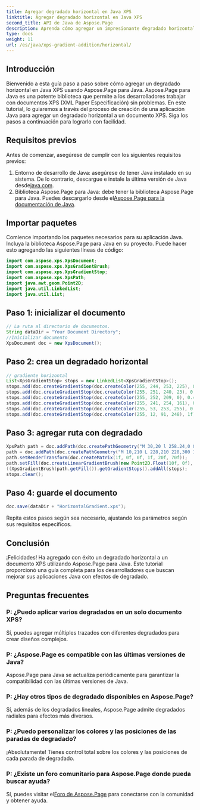 ```yaml
---
title: Agregar degradado horizontal en Java XPS
linktitle: Agregar degradado horizontal en Java XPS
second_title: API de Java de Aspose.Page
description: Aprenda cómo agregar un impresionante degradado horizontal a documentos XPS en Java usando Aspose.Page. Siga nuestra guía paso a paso para una integración perfecta.
type: docs
weight: 11
url: /es/java/xps-gradient-addition/horizontal/
---
```

## Introducción
Bienvenido a esta guía paso a paso sobre cómo agregar un degradado horizontal en Java XPS usando Aspose.Page para Java. Aspose.Page para Java es una potente biblioteca que permite a los desarrolladores trabajar con documentos XPS (XML Paper Especificación) sin problemas.
En este tutorial, lo guiaremos a través del proceso de creación de una aplicación Java para agregar un degradado horizontal a un documento XPS. Siga los pasos a continuación para lograrlo con facilidad.
## Requisitos previos
Antes de comenzar, asegúrese de cumplir con los siguientes requisitos previos:
1. Entorno de desarrollo de Java: asegúrese de tener Java instalado en su sistema. De lo contrario, descargue e instale la última versión de Java desde[java.com](https://www.java.com).
2.  Biblioteca Aspose.Page para Java: debe tener la biblioteca Aspose.Page para Java. Puedes descargarlo desde el[Aspose.Page para la documentación de Java](https://reference.aspose.com/page/java/).
## Importar paquetes
Comience importando los paquetes necesarios para su aplicación Java. Incluya la biblioteca Aspose.Page para Java en su proyecto. Puede hacer esto agregando las siguientes líneas de código:
```java
import com.aspose.xps.XpsDocument;
import com.aspose.xps.XpsGradientBrush;
import com.aspose.xps.XpsGradientStop;
import com.aspose.xps.XpsPath;
import java.awt.geom.Point2D;
import java.util.LinkedList;
import java.util.List;
```
## Paso 1: inicializar el documento
```java
// La ruta al directorio de documentos.
String dataDir = "Your Document Directory";
//Inicializar documento
XpsDocument doc = new XpsDocument();
```
## Paso 2: crea un degradado horizontal
```java
// gradiente horizontal
List<XpsGradientStop> stops = new LinkedList<XpsGradientStop>();
stops.add(doc.createGradientStop(doc.createColor(255, 244, 253, 225), 0.0673828f));
stops.add(doc.createGradientStop(doc.createColor(255, 251, 240, 23), 0.314453f));
stops.add(doc.createGradientStop(doc.createColor(255, 252, 209, 0), 0.482422f));
stops.add(doc.createGradientStop(doc.createColor(255, 241, 254, 161), 0.634766f));
stops.add(doc.createGradientStop(doc.createColor(255, 53, 253, 255), 0.915039f));
stops.add(doc.createGradientStop(doc.createColor(255, 12, 91, 248), 1f));
```
## Paso 3: agregar ruta con degradado
```java
XpsPath path = doc.addPath(doc.createPathGeometry("M 30,20 l 258.24,0 0,56.64 -258.24,0 Z"));
path = doc.addPath(doc.createPathGeometry("M 10,210 L 228,210 228,300 10,300"));
path.setRenderTransform(doc.createMatrix(1f, 0f, 0f, 1f, 20f, 70f));
path.setFill(doc.createLinearGradientBrush(new Point2D.Float(10f, 0f), new Point2D.Float(228f, 0f)));
((XpsGradientBrush)path.getFill()).getGradientStops().addAll(stops);
stops.clear();
```
## Paso 4: guarde el documento
```java
doc.save(dataDir + "HorizontalGradient.xps");
```
Repita estos pasos según sea necesario, ajustando los parámetros según sus requisitos específicos.
## Conclusión
¡Felicidades! Ha agregado con éxito un degradado horizontal a un documento XPS utilizando Aspose.Page para Java. Este tutorial proporcionó una guía completa para los desarrolladores que buscan mejorar sus aplicaciones Java con efectos de degradado.
## Preguntas frecuentes
### P: ¿Puedo aplicar varios degradados en un solo documento XPS?
Sí, puedes agregar múltiples trazados con diferentes degradados para crear diseños complejos.
### P: ¿Aspose.Page es compatible con las últimas versiones de Java?
Aspose.Page para Java se actualiza periódicamente para garantizar la compatibilidad con las últimas versiones de Java.
### P: ¿Hay otros tipos de degradado disponibles en Aspose.Page?
Sí, además de los degradados lineales, Aspose.Page admite degradados radiales para efectos más diversos.
### P: ¿Puedo personalizar los colores y las posiciones de las paradas de degradado?
¡Absolutamente! Tienes control total sobre los colores y las posiciones de cada parada de degradado.
### P: ¿Existe un foro comunitario para Aspose.Page donde pueda buscar ayuda?
 Sí, puedes visitar el[Foro de Aspose.Page](https://forum.aspose.com/c/page/39) para conectarse con la comunidad y obtener ayuda.